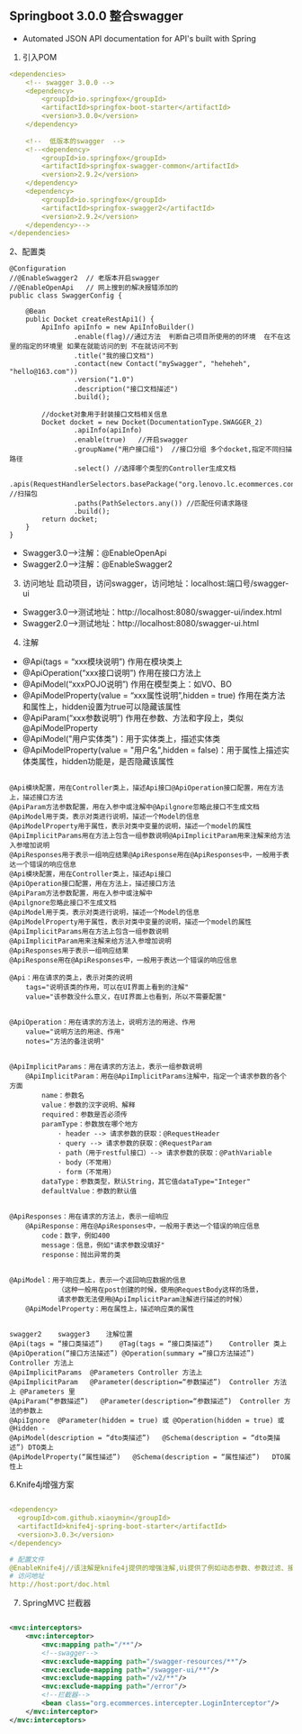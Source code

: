 ## Springboot 3.0.0 整合swagger
- Automated JSON API documentation for API's built with Spring   

1. 引入POM   
```yaml
<dependencies>
    <!-- swagger 3.0.0 -->
    <dependency>
        <groupId>io.springfox</groupId>
        <artifactId>springfox-boot-starter</artifactId>
        <version>3.0.0</version>
    </dependency>
    
	<!--  低版本的swagger  -->
    <!--<dependency>
        <groupId>io.springfox</groupId>
        <artifactId>springfox-swagger-common</artifactId>
        <version>2.9.2</version>
    </dependency>
    <dependency>
        <groupId>io.springfox</groupId>
        <artifactId>springfox-swagger2</artifactId>
        <version>2.9.2</version>
    </dependency>-->
</dependencies>
```

2、配置类   
```text
@Configuration
//@EnableSwagger2  // 老版本开启swagger
//@EnableOpenApi   // 网上搜到的解决报错添加的
public class SwaggerConfig {

    @Bean
    public Docket createRestApi1() {
        ApiInfo apiInfo = new ApiInfoBuilder()
                .enable(flag)//通过方法  判断自己项目所使用的的环境  在不在这里的指定的环境里 如果在就能访问的到 不在就访问不到
                .title("我的接口文档")
                .contact(new Contact("mySwagger", "heheheh", "hello@163.com"))
                .version("1.0")
                .description("接口文档描述")
                .build();

        //docket对象用于封装接口文档相关信息
        Docket docket = new Docket(DocumentationType.SWAGGER_2)
                .apiInfo(apiInfo)
                .enable(true)   //开启swagger
                .groupName("用户接口组")  //接口分组 多个docket,指定不同扫描路径
                .select() //选择哪个类型的Controller生成文档
                .apis(RequestHandlerSelectors.basePackage("org.lenovo.lc.ecommerces.controller")) //扫描包
                .paths(PathSelectors.any()) //匹配任何请求路径
                .build();
        return docket;
    }
}

```
- Swagger3.0——>注解：@EnableOpenApi
- Swagger2.0——>注解：@EnableSwagger2   


3. 访问地址 启动项目，访问swagger，访问地址：localhost:端口号/swagger-ui  
- Swagger3.0——>测试地址：http://localhost:8080/swagger-ui/index.html
- Swagger2.0——>测试地址：http://localhost:8080/swagger-ui.html

4. 注解  

- @Api(tags = “xxx模块说明”)	作用在模块类上
- @ApiOperation(“xxx接口说明”)	作用在接口方法上
- @ApiModel(“xxxPOJO说明”)	作用在模型类上：如VO、BO
- @ApiModelProperty(value = “xxx属性说明”,hidden = true)	作用在类方法和属性上，hidden设置为true可以隐藏该属性
- @ApiParam(“xxx参数说明”)	作用在参数、方法和字段上，类似@ApiModelProperty
- @ApiModel("用户实体类")：用于实体类上，描述实体类
- @ApiModelProperty(value = "用户名",hidden = false)：用于属性上描述实体类属性，hidden功能是，是否隐藏该属性   

```text

@Api模块配置，用在Controller类上，描述Api接口@ApiOperation接口配置，用在方法上，描述接口方法
@ApiParam方法参数配置，用在入参中或注解中@Apilgnore忽略此接口不生成文档
@ApiModel用于类，表示对类进行说明，描述一个Model的信息
@ApiModelProperty用于属性，表示对类中变量的说明，描述一个model的属性
@ApiImplicitParams用在方法上包含一组参数说明@ApiImplicitParam用来注解来给方法入参增加说明
@ApiResponses用于表示一组响应结果@ApiResponse用在@ApiResponses中，一般用于表达一个错误的响应信息
@Api模块配置，用在Controller类上，描述Api接口
@ApiOperation接口配置，用在方法上，描述接口方法
@ApiParam方法参数配置，用在入参中或注解中
@Apilgnore忽略此接口不生成文档
@ApiModel用于类，表示对类进行说明，描述一个Model的信息
@ApiModelProperty用于属性，表示对类中变量的说明，描述一个model的属性
@ApiImplicitParams用在方法上包含一组参数说明
@ApiImplicitParam用来注解来给方法入参增加说明
@ApiResponses用于表示一组响应结果
@ApiResponse用在@ApiResponses中，一般用于表达一个错误的响应信息

@Api：用在请求的类上，表示对类的说明
    tags="说明该类的作用，可以在UI界面上看到的注解"
    value="该参数没什么意义，在UI界面上也看到，所以不需要配置"
 
 
@ApiOperation：用在请求的方法上，说明方法的用途、作用
    value="说明方法的用途、作用"
    notes="方法的备注说明"
 
 
@ApiImplicitParams：用在请求的方法上，表示一组参数说明
    @ApiImplicitParam：用在@ApiImplicitParams注解中，指定一个请求参数的各个方面
        name：参数名
        value：参数的汉字说明、解释
        required：参数是否必须传
        paramType：参数放在哪个地方
            · header --> 请求参数的获取：@RequestHeader
            · query --> 请求参数的获取：@RequestParam
            · path（用于restful接口）--> 请求参数的获取：@PathVariable
            · body（不常用）
            · form（不常用）    
        dataType：参数类型，默认String，其它值dataType="Integer"       
        defaultValue：参数的默认值
 
 
@ApiResponses：用在请求的方法上，表示一组响应
    @ApiResponse：用在@ApiResponses中，一般用于表达一个错误的响应信息
        code：数字，例如400
        message：信息，例如"请求参数没填好"
        response：抛出异常的类
 
 
@ApiModel：用于响应类上，表示一个返回响应数据的信息
            （这种一般用在post创建的时候，使用@RequestBody这样的场景，
            请求参数无法使用@ApiImplicitParam注解进行描述的时候）
    @ApiModelProperty：用在属性上，描述响应类的属性
    

swagger2	swagger3	注解位置
@Api(tags = “接口类描述”)	@Tag(tags = “接口类描述”)	Controller 类上
@ApiOperation(“接口方法描述”)	@Operation(summary =“接口方法描述”)	Controller 方法上
@ApiImplicitParams	@Parameters	Controller 方法上
@ApiImplicitParam	@Parameter(description=“参数描述”)	Controller 方法上 @Parameters 里
@ApiParam(“参数描述”)	@Parameter(description=“参数描述”)	Controller 方法的参数上
@ApiIgnore	@Parameter(hidden = true) 或 @Operation(hidden = true) 或 @Hidden	-
@ApiModel(description = “dto类描述”)	@Schema(description = “dto类描述”)	DTO类上
@ApiModelProperty(“属性描述”)	@Schema(description = “属性描述”)	DTO属性上
```
  
6.Knife4j增强方案   

```yaml

<dependency>
  <groupId>com.github.xiaoymin</groupId>
  <artifactId>knife4j-spring-boot-starter</artifactId>
  <version>3.0.3</version>
</dependency>

# 配置文件
@EnableKnife4j//该注解是knife4j提供的增强注解,Ui提供了例如动态参数、参数过滤、接口排序等增强功能,如果你想使用这些增强功能就必须加该注解，否则可以不用加
# 访问地址
http://host:port/doc.html

```

7. SpringMVC 拦截器

```xml

<mvc:interceptors>
    <mvc:interceptor>
        <mvc:mapping path="/**"/>
        <!--swagger-->
        <mvc:exclude-mapping path="/swagger-resources/**"/>
        <mvc:exclude-mapping path="/swagger-ui/**"/>
        <mvc:exclude-mapping path="/v2/**"/>
        <mvc:exclude-mapping path="/error"/>
        <!--拦截器-->
        <bean class="org.ecommerces.intercepter.LoginInterceptor"/>
    </mvc:interceptor>
</mvc:interceptors>

```
